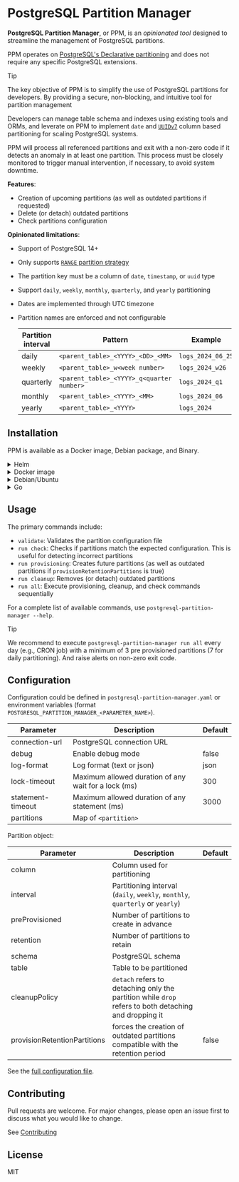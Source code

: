 # PostgreSQL Partition Manager

**PostgreSQL Partition Manager**, or PPM, is an *opinionated tool* designed to streamline the management of PostgreSQL partitions.

PPM operates on [PostgreSQL's Declarative partitioning](https://www.postgresql.org/docs/current/ddl-partitioning.html#DDL-PARTITIONING-DECLARATIVE) and does not require any specific PostgreSQL extensions.

> [!TIP]
> The key objective of PPM is to simplify the use of PostgreSQL partitions for developers. By providing a secure, non-blocking, and intuitive tool for partition management
>
> Developers can manage table schema and indexes using existing tools and ORMs, and leverate on PPM to implement `date` and [`UUIDv7`](https://datatracker.ietf.org/doc/html/draft-ietf-uuidrev-rfc4122bis#name-uuid-version-7) column based partitioning for scaling PostgreSQL systems.

PPM will process all referenced partitions and exit with a non-zero code if it detects an anomaly in at least one partition. This process must be closely monitored to trigger manual intervention, if necessary, to avoid system downtime.

**Features**:

- Creation of upcoming partitions (as well as outdated partitions if requested)
- Delete (or detach) outdated partitions
- Check partitions configuration

**Opinionated limitations**:

- Support of PostgreSQL 14+
- Only supports [`RANGE` partition strategy](https://www.postgresql.org/docs/current/ddl-partitioning.html#DDL-PARTITIONING-OVERVIEW-RANGE)
- The partition key must be a column of `date`, `timestamp`, or `uuid` type
- Support `daily`, `weekly`, `monthly`, `quarterly`, and `yearly` partitioning
- Dates are implemented through UTC timezone
- Partition names are enforced and not configurable

  | Partition interval | Pattern                                   | Example           |
  | ------------------ | ----------------------------------------- | ----------------- |
  | daily              | `<parent_table>_<YYYY>_<DD>_<MM>`         | `logs_2024_06_25` |
  | weekly             | `<parent_table>_w<week number>`           | `logs_2024_w26`   |
  | quarterly          | `<parent_table>_<YYYY>_q<quarter number>` | `logs_2024_q1`   |
  | monthly            | `<parent_table>_<YYYY>_<MM>`              | `logs_2024_06`    |
  | yearly             | `<parent_table>_<YYYY>`                   | `logs_2024`       |

## Installation

PPM is available as a Docker image, Debian package, and Binary.

<details>
<summary>Helm</summary>

1. Create a [Kubernetes secret](https://kubernetes.io/docs/concepts/configuration/secret) containing PostgreSQL password

    While database credentials could be passed in `connection-url` configuration parameter or `PGUSER` and `PGPASSWORD` environment variables.

    We recommend storing credentials in Kubernetes secret and referring to the secret via the `cronjob.postgresqlPasswordSecret` Helm chart parameter.

    Example of creating secret using `kubectl`:

    ```bash
    kubectl create secret generic postgresql-credentials --from-literal=password=replace_with_your_postgresql_password
    ```

    We recommend the [Kubernetes Secrets Store CSI driver](https://secrets-store-csi-driver.sigs.k8s.io) for production deployment.

    The `cronjob.postgresqlUserSecret` parameter could be used to pass PostgreSQL user, but don't recommend to store username as a secret because it makes audits more difficult and significantly increases security.

1. Create a configuration file

    Copy the following template:

    ```bash
    cat > values.yaml << EOF
    cronjob:
      postgresqlPasswordSecret:
        ref: postgresql-credentials # Specify the Kubernetes secret name containing the PostgreSQL credentials
        key: password # Specify the key containing the password

    configuration:
      debug: false

      connection-url: postgres://my_username@postgres/my_app # TODO replace with your database connection parameters

      partitions:
        #my_partition:
        #  schema: public
        #  table: logs
        #  partitionKey: created_at
        #  interval: daily
        #  retention: 30
        #  preProvisioned: 7
        #  cleanupPolicy: drop
    EOF
    ```

    Edit partitioning settings in `partitions`:

    ```bash
    vim values.yaml
    ```

1. Deploy the chart

    Set PPM version to deploy and Kubernetes target namespace:

    ```bash
    POSTGRESQL_PARTION_MANAGER=0.1.0 # Replace with latest version
    KUBERNETES_NAMESPACE=default # Replace with your namespace
    HELM_RELEASE_NAME=main # Replace with an helm release
    ```

    Then deploy it:

    ```bash
    helm upgrade \
    ${HELM_RELEASE_NAME} \
    oci://public.ecr.aws/qonto/postgresql-partition-manager-chart \
    --version ${POSTGRESQL_PARTION_MANAGER} \
    --install \
    --namespace ${KUBERNETES_NAMESPACE} \
    --values values.yaml
    ```

1. Trigger job manually and verify application logs

    Set a Kubernetes job name:

    ```bash
    MANUAL_JOB=ppm-manually-triggered
    ```

    Trigger job manually:

    ```bash
    kubectl create job --namespace ${KUBERNETES_NAMESPACE} --from=cronjob/${HELM_RELEASE_NAME}-postgresql-partition-manager-chart ${MANUAL_JOB}
    ```

    Check cronjob execution:

    ```bash
    kubectl describe job --namespace ${KUBERNETES_NAMESPACE} ${MANUAL_JOB}
    ```

    Check application logs

    ```bash
    kubectl logs --namespace ${KUBERNETES_NAMESPACE} --selector=job-name=${MANUAL_JOB}
    ```

    Clean up manual job

    ```bash
    kubectl delete job --namespace ${KUBERNETES_NAMESPACE} ${MANUAL_JOB}
    ```

</details>

<details>
<summary>Docker image</summary>

1. Generate configuration file in `postgresql-partition-manager.yaml` from the docker image

    ```bash
    docker run public.ecr.aws/qonto/postgresql-partition-manager:latest -- cat postgresql-partition-manager.yaml
    ```

1. Launch PPM with a configuration file

    ```bash
    docker run -v ./postgresql-partition-manager.yaml:/app/postgresql-partition-manager.yaml public.ecr.aws/qonto/postgresql-partition-manager:latest
    ```

</details>

<details>
<summary>Debian/Ubuntu</summary>

1. Download the Debian package

    ```bash
    POSTGRESQL_PARTITION_MANAGER_VERSION=0.1.0 # Replace with latest version

    PACKAGE_NAME=postgresql_partition_manager_${POSTGRESQL_PARTITION_MANAGER_VERSION}_$(uname -m).deb
    wget https://github.com/qonto/postgresql-partition-manager/releases/download/${POSTGRESQL_PARTION_MANAGER}/${PACKAGE_NAME}
    ```

1. Install package

    ```bash
    dpkg -i ${PACKAGE_NAME}
    ```

1. Customize configuration

    Copy configuration file template

    ```bash
    cp /usr/share/postgresql-partition-manager/postgresql-partition-manager.yaml.sample postgresql-partition-manager.yaml
    ```

    Edit database connection parameter and partition configuration

    ```bash
    vim postgresql-partition-manager.yaml
    ```

</details>

<details>
<summary>Go</summary>

1. PPM could be installed from Go install

    ```bash
    go install github.com/qonto/postgresql-partition-manager@latest
    ```

</details>

## Usage

The primary commands include:

- `validate`: Validates the partition configuration file
- `run check`: Checks if partitions match the expected configuration. This is useful for detecting incorrect partitions
- `run provisioning`: Creates future partitions (as well as outdated partitions if `provisionRetentionPartitions` is true)
- `run cleanup`: Removes (or detach) outdated partitions
- `run all`: Execute provisioning, cleanup, and check commands sequentially

For a complete list of available commands, use `postgresql-partition-manager --help`.

> [!TIP]
> We recommend to execute `postgresql-partition-manager run all` every day (e.g., CRON job) with a minimum of 3 pre provisioned partitions (7 for daily partitioning). And raise alerts on non-zero exit code.

## Configuration

Configuration could be defined in `postgresql-partition-manager.yaml` or environment variables (format `POSTGRESQL_PARTITION_MANAGER_<PARAMETER_NAME>`).

| Parameter         | Description                                          | Default |
| ----------------- | ---------------------------------------------------- | ------- |
| connection-url    | PostgreSQL connection URL                            |         |
| debug             | Enable debug mode                                    | false   |
| log-format        | Log format (text or json)                            | json    |
| lock-timeout      | Maximum allowed duration of any wait for a lock (ms) | 300     |
| statement-timeout | Maximum allowed duration of any statement (ms)       | 3000    |
| partitions        | Map of `<partition>`                                 |         |

Partition object:

| Parameter                    | Description                                                                                           | Default |
|------------------------------|-------------------------------------------------------------------------------------------------------|---------|
| column                       | Column used for partitioning                                                                          |         |
| interval                     | Partitioning interval (`daily`, `weekly`, `monthly`, `quarterly` or `yearly`)                         |         |
| preProvisioned               | Number of partitions to create in advance                                                             |         |
| retention                    | Number of partitions to retain                                                                        |         |
| schema                       | PostgreSQL schema                                                                                     |         |
| table                        | Table to be partitioned                                                                               |         |
| cleanupPolicy                | `detach` refers to detaching only the partition while `drop` refers to both detaching and dropping it |         |
| provisionRetentionPartitions | forces the creation of outdated partitions compatible with the retention period                       | false   |

See the [full configuration file](configs/postgresql-partition-manager/postgresql-partition-manager.yaml).

## Contributing

Pull requests are welcome. For major changes, please open an issue first to discuss what you would like to change.

See [Contributing](CONTRIBUTING.md)

## License

MIT
